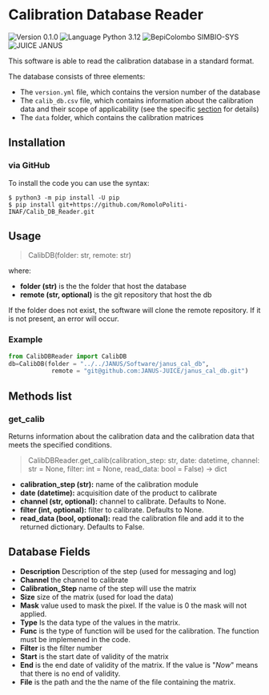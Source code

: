 # Calibration Database Reader
![Version 0.1.0](https://img.shields.io/badge/version-0.1.0-blue?style=plastic)
![Language Python 3.12](https://img.shields.io/badge/python-3.12-orange?style=plastic&logo=python)
![BepiColombo SIMBIO-SYS](https://img.shields.io/badge/BepiColombo-SIMBIO--SYS-blue?style=plastic)
![JUICE JANUS](https://img.shields.io/badge/JUICE-JANUS-blue?style=plastic)

This software is able to read the calibration database in a standard format.

The database consists of three elements:
- The `version.yml` file, which contains the version number of the database
- The `calib_db.csv` file, which contains information about the calibration data and their scope of applicability (see the specific [section](#database-fields) for details)
- The `data` folder, which contains the calibration matrices

## Installation

### via GitHub

To install the code you can use the syntax:

```console
$ python3 -m pip install -U pip
$ pip install git+https://github.com/RomoloPoliti-INAF/Calib_DB_Reader.git
```

## Usage

> CalibDB(folder: str, remote: str)

where:

- **folder (str)** is the the folder that host the database
- **remote (str, optional)** is the git repository that host the db

If the folder does not exist, the software will clone the remote repository. If it is not present, an error will occur.

### Example

```python
from CalibDBReader import CalibDB
db=CalibDB(folder = "../../JANUS/Software/janus_cal_db",
            remote = "git@github.com:JANUS-JUICE/janus_cal_db.git")
```

## Methods list

### get_calib

Returns information about the calibration data and the calibration data that meets the specified conditions.

> CalibDBReader.get_calib(calibration_step: str, date: datetime, channel: str = None, filter: int = None, read_data: bool = False) -> dict

- **calibration_step (str):** name of the calibration module
- **date (datetime):** acquisition date of the product to calibrate
- **channel (str, optional):** channel to calibrate. Defaults to None.
- **filter (int, optional):** filter to calibrate. Defaults to None.
- **read_data (bool, optional):** read the calibration file and add it to the returned dictionary. Defaults to False.

## Database Fields

- **Description** Description of the step (used for messaging and log)
- **Channel** the channel to calibrate
- **Calibration_Step** name of the step will use the matrix
- **Size** size of the matrix (used for load the data)
- **Mask** value used to mask the pixel. If the value is 0 the mask will not applied.
- **Type** Is the data type of the values in the matrix.
- **Func** is the type of function will be used for the calibration. The function must be implemened in the code.
- **Filter** is the filter number
- **Start** is the start date of validity of the matrix
- **End** is the end date of validity of the matrix. If the value is "*Now*" means that there is no end of validity.
- **File** is the path and the the name of the file containing the matrix.